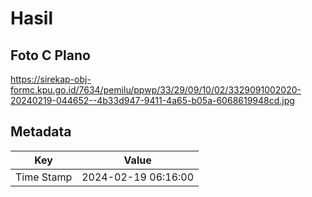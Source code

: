 # Hasil

## Foto C Plano

https://sirekap-obj-formc.kpu.go.id/7634/pemilu/ppwp/33/29/09/10/02/3329091002020-20240219-044652--4b33d947-9411-4a65-b05a-6068619948cd.jpg


## Metadata

| Key        | Value               |
| ---------- | ------------------- |
| Time Stamp | 2024-02-19 06:16:00 |



